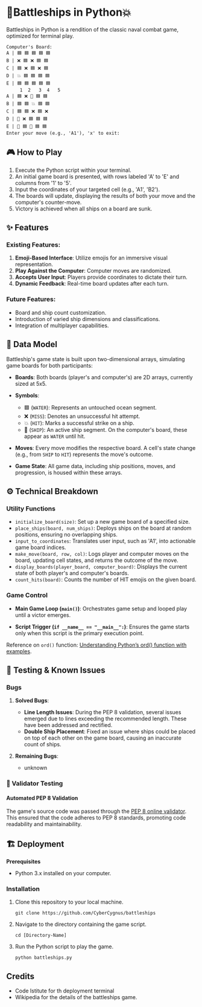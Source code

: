 # 🚢Battleships in Python💥

Battleships in Python is a rendition of the classic naval combat game, optimized for terminal play.

```
Computer's Board:
A | 🟦 🟦 🟦 🟦 🟦
B | ❌ 🟦 ❌ 🟦 🟦
C | 🟦 ❌ 🟦 ❌ 🟦
D | 💥 🟦 🟦 🟦 🟦
E | 🟦 🟦 🟦 🟦 🟦
     1  2   3  4   5
A | 🟦 ❌ 🚢 🟦 🟦
B | 🟦 🟦 💥 🟦 🟦
C | 🟦 🟦 ❌ 🟦 ❌
D | 🚢 ❌ 🟦 🟦 🟦
E | 🚢 🟦 🚢 🟦 🟦
Enter your move (e.g., 'A1'), 'x' to exit:
```

## 🎮 How to Play

1. Execute the Python script within your terminal.
2. An initial game board is presented, with rows labeled 'A' to 'E' and columns from '1' to '5'.
3. Input the coordinates of your targeted cell (e.g., 'A1', 'B2').
4. The boards will update, displaying the results of both your move and the computer's counter-move.
5. Victory is achieved when all ships on a board are sunk.

## ✨ Features

### Existing Features:

1. **Emoji-Based Interface**: Utilize emojis for an immersive visual representation.
2. **Play Against the Computer**: Computer moves are randomized.
3. **Accepts User Input**: Players provide coordinates to dictate their turn.
4. **Dynamic Feedback**: Real-time board updates after each turn.

### Future Features:

- Board and ship count customization.
- Introduction of varied ship dimensions and classifications.
- Integration of multiplayer capabilities.

## 📐 Data Model

Battleship's game state is built upon two-dimensional arrays, simulating game boards for both participants:

- **Boards**: Both boards (player's and computer's) are 2D arrays, currently sized at 5x5.
- **Symbols**:

  - 🟦 (`WATER`): Represents an untouched ocean segment.
  - ❌ (`MISS`): Denotes an unsuccessful hit attempt.
  - 💥 (`HIT`): Marks a successful strike on a ship.
  - 🚢 (`SHIP`): An active ship segment. On the computer's board, these appear as `WATER` until hit.

- **Moves**: Every move modifies the respective board. A cell's state change (e.g., from `SHIP` to `HIT`) represents the move's outcome.

- **Game State**: All game data, including ship positions, moves, and progression, is housed within these arrays.

## ⚙️ Technical Breakdown

### Utility Functions

- `initialize_board(size)`: Set up a new game board of a specified size.
- `place_ships(board, num_ships)`: Deploys ships on the board at random positions, ensuring no overlapping ships.
- `input_to_coordinates`: Translates user input, such as 'A1', into actionable game board indices.
- `make_move(board, row, col)`: Logs player and computer moves on the board, updating cell states, and returns the outcome of the move.
- `display_boards(player_board, computer_board)`: Displays the current state of both player's and computer's boards.
- `count_hits(board)`: Counts the number of HIT emojis on the given board.

### Game Control

- **Main Game Loop (`main()`)**: Orchestrates game setup and looped play until a victor emerges.

- **Script Trigger (`if __name__ == "__main__":`)**: Ensures the game starts only when this script is the primary execution point.

Reference on `ord()` function: [Understanding Python’s ord() function with examples](https://betterprogramming.pub/understanding-pythons-ord-function-7fd9518ed457).

## 🐜 Testing & Known Issues

### Bugs

1. **Solved Bugs**:

   - **Line Length Issues**: During the PEP 8 validation, several issues emerged due to lines exceeding the recommended length. These have been addressed and rectified.
   - **Double Ship Placement**: Fixed an issue where ships could be placed on top of each other on the game board, causing an inaccurate count of ships.

2. **Remaining Bugs**:
   - unknown

### 🧪 Validator Testing

#### Automated PEP 8 Validation

The game's source code was passed through the [PEP 8 online validator](https://pep8ci.herokuapp.com/). This ensured that the code adheres to PEP 8 standards, promoting code readability and maintainability.

## 🏗️ Deployment

**Prerequisites**

- Python 3.x installed on your computer.

### Installation

1. Clone this repository to your local machine.

   ```
   git clone https://github.com/CyberCygnus/battleships
   ```

2. Navigate to the directory containing the game script.

   ```
   cd [Directory-Name]
   ```

3. Run the Python script to play the game.
   ```
   python battleships.py
   ```

## Credits

- Code Istitute for th deployment terminal
- Wikipedia for the details of the battleships game.
